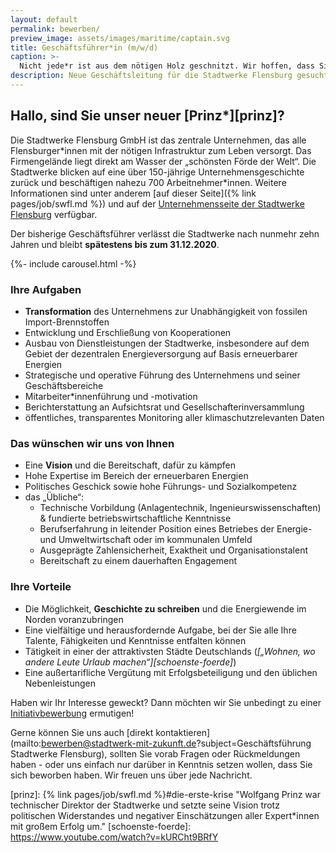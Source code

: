```yaml
---
layout: default
permalink: bewerben/
preview_image: assets/images/maritime/captain.svg
title: Geschäftsführer*in (m/w/d)
caption: >-
  Nicht jede*r ist aus dem nötigen Holz geschnitzt. Wir hoffen, dass Sie es sind oder einen Menschen kennen, der es ist! Erhalten Sie hier einen Überblick über das Anforderungsprofil der höchstdotierten Stelle Flensburgs.
description: Neue Geschäftsleitung für die Stadtwerke Flensburg gesucht!
---
```


## Hallo, sind Sie unser neuer [Prinz\*][prinz]?

Die Stadtwerke Flensburg GmbH ist das zentrale Unternehmen, das alle Flensburger*innen mit der nötigen Infrastruktur zum Leben versorgt. Das Firmengelände liegt direkt am Wasser der „schönsten Förde der Welt“. Die Stadtwerke blicken auf eine über 150-jährige Unternehmensgeschichte zurück und beschäftigen nahezu 700 Arbeitnehmer\*innen. Weitere Informationen sind unter anderem [auf dieser Seite]({% link pages/job/swfl.md %}) und auf der [Unternehmensseite der Stadtwerke Flensburg](https://www.stadtwerke-flensburg.de/unternehmen/ueber-uns/) verfügbar.

Der bisherige Geschäftsführer verlässt die Stadtwerke nach nunmehr zehn Jahren und bleibt **spätestens bis zum 31.12.2020**.

{%- include carousel.html -%}


### Ihre Aufgaben

* **Transformation** des Unternehmens zur Unabhängigkeit von fossilen Import-Brennstoffen
* Entwicklung und Erschließung von Kooperationen 
* Ausbau von Dienstleistungen der Stadtwerke, insbesondere auf dem Gebiet der dezentralen Energieversorgung auf Basis erneuerbarer Energien 
* Strategische und operative Führung des Unternehmens und seiner Geschäftsbereiche
* Mitarbeiter\*innenführung und -motivation 
* Berichterstattung an Aufsichtsrat und Gesellschafterinversammlung
* öffentliches, transparentes Monitoring aller klimaschutzrelevanten Daten

### Das wünschen wir uns von Ihnen

* Eine **Vision** und die Bereitschaft, dafür zu kämpfen
* Hohe Expertise im Bereich der erneuerbaren Energien
* Politisches Geschick sowie hohe Führungs- und Sozialkompetenz
* das „Übliche“:
    * Technische Vorbildung (Anlagentechnik, Ingenieurswissenschaften) & fundierte betriebswirtschaftliche Kenntnisse
    * Berufserfahrung in leitender Position eines Betriebes der Energie- und Umweltwirtschaft oder im kommunalen Umfeld  
    * Ausgeprägte Zahlensicherheit, Exaktheit und Organisationstalent
    * Bereitschaft zu einem dauerhaften Engagement

### Ihre Vorteile

* Die Möglichkeit, **Geschichte zu schreiben** und die Energiewende im Norden voranzubringen
* Eine vielfältige und herausfordernde Aufgabe, bei der Sie alle Ihre Talente, Fähigkeiten und Kenntnisse entfalten können
* Tätigkeit in einer der attraktivsten Städte Deutschlands (*[„Wohnen, wo andere Leute Urlaub machen“][schoenste-foerde]*)
* Eine außertarifliche Vergütung mit Erfolgsbeteiligung und den üblichen Nebenleistungen

Haben wir Ihr Interesse geweckt? Dann möchten wir Sie unbedingt zu einer [Initiativbewerbung](https://www.stadtwerke-flensburg.de/unternehmen/jobs-karriere/richtig-bewerben/) ermutigen!  

Gerne können Sie uns auch [direkt kontaktieren](mailto:bewerben@stadtwerk-mit-zukunft.de?subject=Geschäftsführung Stadtwerke Flensburg), sollten Sie vorab Fragen oder Rückmeldungen haben - oder uns einfach nur darüber in Kenntnis setzen wollen, dass Sie sich beworben haben. Wir freuen uns über jede Nachricht.

<script>

var checkReadyState = setInterval(function() {

  if ((document.readyState === "interactive" || document.readyState === "complete") && $) {
    clearInterval(checkReadyState)
    startCarousel();
  }
}, 100)

  function startCarousel() {

    $.getScript("{{ "assets/js/lib/jquery.scrollex-0.2.1.min.js" | relative_url }}")
    var	$window = $(window),
      settings = {

			// Carousels
				carousels: {
					speed: 4,
					fadeIn: true,
					fadeDelay: 250
				}
		};    
		$('.carousel').each(function() {
			var	$t = $(this),
				$forward = $('<span class="forward"></span>'),
				$backward = $('<span class="backward"></span>'),
				$reel = $t.children('.reel'),
				$items = $reel.children('article');

			var	pos = 0,
				leftLimit,
				rightLimit,
				itemWidth,
				reelWidth,
				timerId;

			// Items.
				if (settings.carousels.fadeIn) {

//					$items.addClass('loading');

					$t.scrollex({
						mode: 'middle',
						top: '-20vh',
						bottom: '-20vh',
						enter: function() {

							var	timerId,
								limit = $items.length - Math.ceil($window.width() / itemWidth);

							timerId = window.setInterval(function() {
								var x = $items.filter('.loading'), xf = x.first();

								if (x.length <= limit) {

									window.clearInterval(timerId);
									$items.removeClass('loading');
									return;

								}

								xf.removeClass('loading');

							}, settings.carousels.fadeDelay);

						}
					});

				}

			// Main.
				$t._update = function() {
					pos = 0;
					rightLimit = (-1 * reelWidth) + $window.width();
					leftLimit = 0;
          $t._updatePos();
				};

				$t._updatePos = function() { $reel.css('transform', 'translate(' + pos + 'px, 0)'); };

			// Forward.
				$forward
					.appendTo($t)
					// .hide()
					.mouseenter(function(e) {
						timerId = window.setInterval(function() {
							pos -= settings.carousels.speed;

							if (pos <= rightLimit)
							{
								window.clearInterval(timerId);
								pos = rightLimit;
							}

							$t._updatePos();
						}, 10);
					})
					.mouseleave(function(e) {
						window.clearInterval(timerId);
					});

			// Backward.
				$backward
					.appendTo($t)
					// .hide()
					.mouseenter(function(e) {
						timerId = window.setInterval(function() {
							pos += settings.carousels.speed;

							if (pos >= leftLimit) {
								window.clearInterval(timerId);
								pos = leftLimit;

							}

							$t._updatePos();
						}, 10);
					})
					.mouseleave(function(e) {
						window.clearInterval(timerId);
					});

			// Init.
      reelWidth = $reel[0].scrollWidth;

      if (browser.mobile) {

        $reel
          .css('overflow-y', 'hidden')
          .css('overflow-x', 'scroll')
          .scrollLeft(0);
        $forward.hide();
        $backward.hide();

      }
      else {

        $reel
          .css('overflow', 'visible')
          .scrollLeft(0);
        $forward.show();
        $backward.show();

      }

      $t._update();

      $window.on('resize', function() {
        reelWidth = $reel[0].scrollWidth;
        $t._update();
      }).trigger('resize');

    });
  }
</script>


  [prinz]: {% link pages/job/swfl.md %}#die-erste-krise "Wolfgang Prinz war technischer Direktor der Stadtwerke und setzte seine Vision trotz politischen Widerstandes und negativer Einschätzungen aller Expert*innen mit großem Erfolg um."
  [schoenste-foerde]: https://www.youtube.com/watch?v=kURCht9BRfY